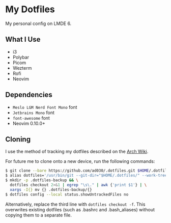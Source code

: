 # My Dotfiles

My personal config on LMDE 6.

## What I Use

- i3
- Polybar
- Picom
- Wezterm
- Rofi
- Neovim

## Dependencies

- `Meslo LGM Nerd Font Mono` font
- `Jetbrains Mono` font
- `font-awesome` font
- Neovim 0.10.0+

## Cloning

I use the method of tracking my dotfiles described on the [Arch Wiki](wiki.archlinux.org/title/Dotfiles#Tracking_dotfiles_directly_with_Git).

For future me to clone onto a new device, run the following commands:

```bash
$ git clone --bare https://github.com/ad030/.dotfiles.git $HOME/.dotfiles
$ alias dotfiles='/usr/bin/git --git-dir="$HOME/.dotfiles/" --work-tree="$HOME"'
$ mkdir -p .dotfiles-backup && \
  dotfiles checkout 2>&1 | egrep "\s\." | awk {'print $1'} | \
  xargs -I{} mv {} .dotfiles-backup/{}
$ dotfiles config --local status.showUntrackedFiles no
```

Alternatively, replace the third line with `dotfiles checkout -f`.
This overwrites existing dotfiles (such as .bashrc and .bash_aliases) without copying them to a separate file.
